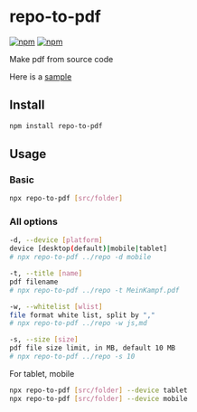 # repo-to-pdf

[![npm](https://img.shields.io/npm/v/repo-to-pdf.svg?label=&logo=npm)](https://www.npmjs.com/package/repo-to-pdf)
[![npm](https://img.shields.io/npm/dm/repo-to-pdf.svg?label=dl)](https://www.npmjs.com/package/repo-to-pdf)

Make pdf from source code

Here is a [sample](https://github.com/josherich/repo-to-pdf/blob/master/sample.pdf)

## Install

```bash
npm install repo-to-pdf
```

## Usage

### Basic
```bash
npx repo-to-pdf [src/folder]
```

### All options
```bash
-d, --device [platform]
device [desktop(default)|mobile|tablet]
# npx repo-to-pdf ../repo -d mobile

-t, --title [name]
pdf filename
# npx repo-to-pdf ../repo -t MeinKampf.pdf

-w, --whitelist [wlist]
file format white list, split by ","
# npx repo-to-pdf ../repo -w js,md

-s, --size [size]
pdf file size limit, in MB, default 10 MB
# npx repo-to-pdf ../repo -s 10
```

For tablet, mobile

```bash
npx repo-to-pdf [src/folder] --device tablet
npx repo-to-pdf [src/folder] --device mobile
```

